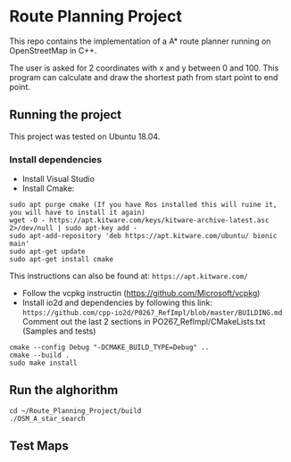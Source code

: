 # Route Planning Project

This repo contains the implementation of a A* route planner running on OpenStreetMap in C++.

The user is asked for 2 coordinates with x and y between 0 and 100. This program can calculate and draw the shortest path from start point to end point. 

## Running the project

This project was tested on Ubuntu 18.04.

### Install dependencies
  - Install Visual Studio
  - Install Cmake: 
  ```
  sudo apt purge cmake (If you have Ros installed this will ruine it, you will have to install it again)
  wget -O - https://apt.kitware.com/keys/kitware-archive-latest.asc 2>/dev/null | sudo apt-key add -
  sudo apt-add-repository 'deb https://apt.kitware.com/ubuntu/ bionic main'
  sudo apt-get update
  sudo apt-get install cmake
  ```
  This instructions can also be found at:
  `https://apt.kitware.com/`

  - Follow the vcpkg instructin (https://github.com/Microsoft/vcpkg)
  - Install io2d and dependencies by following this link:
  `https://github.com/cpp-io2d/P0267_RefImpl/blob/master/BUILDING.md`
  Comment out the last 2 sections in PO267_Reflmpl/CMakeLists.txt (Samples and tests)
  ```
  cmake --config Debug "-DCMAKE_BUILD_TYPE=Debug" ..
  cmake --build .
  sudo make install
  ```
  ## Run the alghorithm
  ```
  cd ~/Route_Planning_Project/build
  ./OSM_A_star_search
  ```
  ## Test Maps
